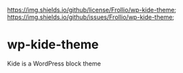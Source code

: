 https://img.shields.io/github/license/Frollio/wp-kide-theme; https://img.shields.io/github/issues/Frollio/wp-kide-theme;

# wp-kide-theme
Kide is a WordPress block theme
